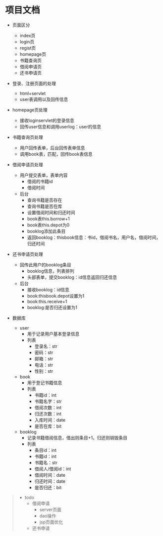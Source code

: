 # 项目文档

- 页面区分
  - index页
  - login页
  - regist页
  - homepage页
  - 书籍查询页
  - 借阅申请页
  - 还书申请页

- 登录、注册页面的处理
  - html+servlet
  - user表调用以及回传信息

- homepage页处理
  - 接收loginservlet的登录信息
  - 回传user信息和调用userlog：user的信息

- 书籍查询页处理
  - 用户回传表单，后台回传表单信息
  - 调用book表，匹配，回传book表信息

- 借阅申请页处理
  - 用户提交表单，表单内容
    - 借阅的书籍id
    - 借阅时间
  - 后台
    - 查询书籍是否存在
    - 查询书籍是否在库
    - 设置借阅时间和归还时间
    - book表this.borrow+1
    - book表this.depot为0
    - booklog添加此条目
    - 返回booklog：thisbook信息：书id，借阅书名，用户名，借阅时间，归还时间

- 还书申请页处理
  - 回传此用户的booklog条目
    - booklog信息，列表排列
    - 头部表单，提交booklog：id信息返回归还信息
  - 后台
    - 接收booklog：id信息
    - book:thisbook.depot设置为1
    - book:this.receive+1
    - booklog:是否归还设置为1


- 数据库
  - user
    - 用于记录用户基本登录信息
    - 列表
      - 登录名：str
      - 密码：str
      - 邮箱：str
      - 电话：str
      - 性别：str
  - book
    - 用于登记书籍信息
    - 列表
      - 书籍id：int
      - 书籍名字：str
      - 借阅次数：int
      - 归还次数：int
      - 入库时间：date
      - 是否在库：bit
  - booklog
    - 记录书籍借阅信息，借出则条目+1，归还则销毁条目
    - 列表
      - 条目id：int
      - 书籍id：int
      - 书籍名：str
      - 借阅人/借阅id：int
      - 借阅时间：date
      - 归还时间：date
      - 是否归还：bit

> - todo
>   - 借阅申请
>     - server页面
>     - dao操作
>     - jsp页面优化
>   - 还书申请